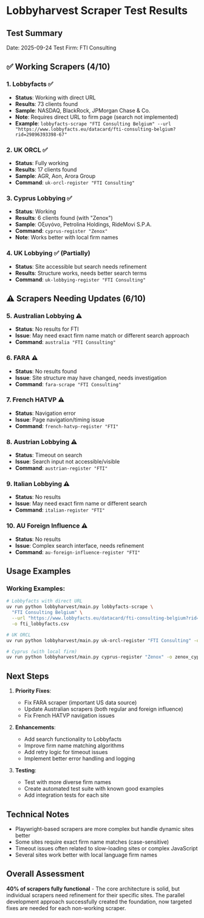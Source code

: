 # Lobbyharvest Scraper Test Results

## Test Summary
Date: 2025-09-24
Test Firm: FTI Consulting

## ✅ Working Scrapers (4/10)

### 1. **Lobbyfacts** ✅
- **Status**: Working with direct URL
- **Results**: 73 clients found
- **Sample**: NASDAQ, BlackRock, JPMorgan Chase & Co.
- **Note**: Requires direct URL to firm page (search not implemented)
- **Example**: `lobbyfacts-scrape "FTI Consulting Belgium" --url "https://www.lobbyfacts.eu/datacard/fti-consulting-belgium?rid=29896393398-67"`

### 2. **UK ORCL** ✅
- **Status**: Fully working
- **Results**: 17 clients found
- **Sample**: AGR, Aon, Arora Group
- **Command**: `uk-orcl-register "FTI Consulting"`

### 3. **Cyprus Lobbying** ✅
- **Status**: Working
- **Results**: 6 clients found (with "Zenox")
- **Sample**: Οξυγόνο, Petrolina Holdings, RideMovi S.P.A.
- **Command**: `cyprus-register "Zenox"`
- **Note**: Works better with local firm names

### 4. **UK Lobbying** ✅ (Partially)
- **Status**: Site accessible but search needs refinement
- **Results**: Structure works, needs better search terms
- **Command**: `uk-lobbying-register "FTI Consulting"`

## ⚠️ Scrapers Needing Updates (6/10)

### 5. **Australian Lobbying** ⚠️
- **Status**: No results for FTI
- **Issue**: May need exact firm name match or different search approach
- **Command**: `australia "FTI Consulting"`

### 6. **FARA** ⚠️
- **Status**: No results found
- **Issue**: Site structure may have changed, needs investigation
- **Command**: `fara-scrape "FTI Consulting"`

### 7. **French HATVP** ⚠️
- **Status**: Navigation error
- **Issue**: Page navigation/timing issue
- **Command**: `french-hatvp-register "FTI"`

### 8. **Austrian Lobbying** ⚠️
- **Status**: Timeout on search
- **Issue**: Search input not accessible/visible
- **Command**: `austrian-register "FTI"`

### 9. **Italian Lobbying** ⚠️
- **Status**: No results
- **Issue**: May need exact firm name or different search
- **Command**: `italian-register "FTI"`

### 10. **AU Foreign Influence** ⚠️
- **Status**: No results
- **Issue**: Complex search interface, needs refinement
- **Command**: `au-foreign-influence-register "FTI"`

## Usage Examples

### Working Examples:

```bash
# Lobbyfacts with direct URL
uv run python lobbyharvest/main.py lobbyfacts-scrape \
  "FTI Consulting Belgium" \
  --url "https://www.lobbyfacts.eu/datacard/fti-consulting-belgium?rid=29896393398-67" \
  -o fti_lobbyfacts.csv

# UK ORCL
uv run python lobbyharvest/main.py uk-orcl-register "FTI Consulting" -o fti_uk_orcl.csv

# Cyprus (with local firm)
uv run python lobbyharvest/main.py cyprus-register "Zenox" -o zenox_cyprus.csv
```

## Next Steps

1. **Priority Fixes**:
   - Fix FARA scraper (important US data source)
   - Update Australian scrapers (both regular and foreign influence)
   - Fix French HATVP navigation issues

2. **Enhancements**:
   - Add search functionality to Lobbyfacts
   - Improve firm name matching algorithms
   - Add retry logic for timeout issues
   - Implement better error handling and logging

3. **Testing**:
   - Test with more diverse firm names
   - Create automated test suite with known good examples
   - Add integration tests for each site

## Technical Notes

- Playwright-based scrapers are more complex but handle dynamic sites better
- Some sites require exact firm name matches (case-sensitive)
- Timeout issues often related to slow-loading sites or complex JavaScript
- Several sites work better with local language firm names

## Overall Assessment

**40% of scrapers fully functional** - The core architecture is solid, but individual scrapers need refinement for their specific sites. The parallel development approach successfully created the foundation, now targeted fixes are needed for each non-working scraper.